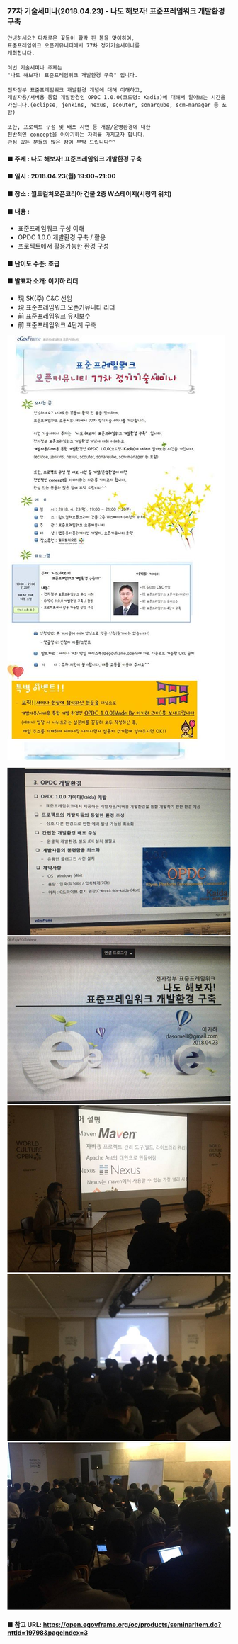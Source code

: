 ### 77차 기술세미나(2018.04.23) - 나도 해보자! 표준프레임워크 개발환경 구축
    안녕하세요? 다채로운 꽃들이 활짝 핀 봄을 맞이하여,
    표준프레임워크 오픈커뮤니티에서 77차 정기기술세미나를 
    개최합니다.
    
    이번 기술세미나 주제는
    "나도 해보자! 표준프레임워크 개발환경 구축" 입니다.
    
    전자정부 표준프레임워크 개발환경 개념에 대해 이해하고,
    개발자용/서버용 통합 개발환경인 OPDC 1.0.0(코드명: Kadia)에 대해서 알아보는 시간을 가집니다.(eclipse, jenkins, nexus, scouter, sonarqube, scm-manager 등 포함)
    
    또한, 프로젝트 구성 및 배포 시연 등 개발/운영환경에 대한
    전반적인 concept을 이야기하는 자리를 가지고자 합니다.
    관심 있는 분들의 많은 참여 부탁 드립니다^^
    
#### ■ 주제 : 나도 해보자! 표준프레임워크 개발환경 구축
#### ■ 일시 : 2018.04.23(월) 19:00~21:00
#### ■ 장소 : 월드컬쳐오픈코리아 건물 2층 W스테이지(시청역 위치)
#### ■ 내용 :
- 표준프레임워크 구성 이해
- OPDC 1.0.0 개발환경 구축 / 활용
- 프로젝트에서 활용가능한 환경 구성
#### ■ 난이도 수준: 초급
#### ■ 발표자 소개: 이기하 리더
- 現 SK(주) C&C 선임
- 現 표준프레임워크 오픈커뮤니티 리더
- 前 표준프레임워크 유지보수
- 前 표준프레임워크 4단계 구축

![poster](image/oc77.jpg)
    
![photo](image/image.jpg)
![photo](image/image1.jpg)
![photo](image/image2.jpg)
![photo](image/image3.jpg)
![photo](image/image4.jpg)

#### ■ 참고 URL: https://open.egovframe.org/oc/products/seminarItem.do?nttId=19798&pageIndex=3